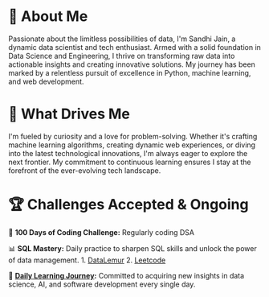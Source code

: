 # 🚀 **About Me**

Passionate about the limitless possibilities of data, I'm Sandhi Jain, a dynamic data scientist and tech enthusiast. Armed with a solid foundation in Data Science and Engineering, I thrive on transforming raw data into actionable insights and creating innovative solutions. My journey has been marked by a relentless pursuit of excellence in Python, machine learning, and web development.

# 🧠 **What Drives Me**

I'm fueled by curiosity and a love for problem-solving. Whether it's crafting machine learning algorithms, creating dynamic web experiences, or diving into the latest technological innovations, I'm always eager to explore the next frontier. My commitment to continuous learning ensures I stay at the forefront of the ever-evolving tech landscape.

# 🏆 **Challenges Accepted & Ongoing**

🚀 **100 Days of Coding Challenge:** Regularly coding DSA
 
📊 **SQL Mastery:** Daily practice to sharpen SQL skills and unlock the power of data management.
      1. [DataLemur](https://datalemur.com/profile)
      2. [Leetcode](https://leetcode.com/sandhijain/)
 


🌟 **[Daily Learning Journey](https://sandhijain.notion.site/Code-Data-Chronicles-118abada5b9c422795a6b152db97998f?pvs=4):** Committed to acquiring new insights in data science, AI, and software development every single day.
 
 
  
 
 
 



